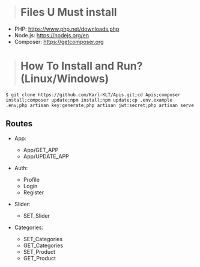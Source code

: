 ># Files U Must install
- PHP: https://www.php.net/downloads.php
- Node.js: https://nodejs.org/en
- Composer: https://getcomposer.org

># How To Install and Run? (Linux/Windows)
```
$ git clone https://github.com/Karl-KLT/Apis.git;cd Apis;composer install;composer update;npm install;npm update;cp .env.example .env;php artisan key:generate;php artisan jwt:secret;php artisan serve
```
## Routes
- App:
    - App/GET_APP
    - App/UPDATE_APP

- Auth:
    - Profile
    - Login
    - Register

- Slider:
    - SET_Slider

- Categories:
    - SET_Categories
    - GET_Categories
    - SET_Product
    - GET_Product
  
